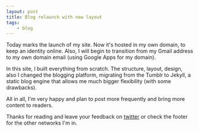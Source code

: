 ```yaml
---
layout: post
title: Blog relaunch with new layout
tags:
    - blog
---
```


Today marks the launch of my site. Now it's hosted in my own domain, to keep an identity online. Also, I will begin to transition from my Gmail address to my own domain email (using Google Apps for my domain).

In this site, I built everything from scratch. The structure, layout, design, also I changed the blogging platform, migrating from the Tumblr to Jekyll, a static blog engine that allows me much bigger flexibility (with some drawbacks).

All in all, I'm very happy and plan to post more frequently and bring more content to readers.

Thanks for reading and leave your feedback on [twitter](http://twitter.com/carlosedp) or check the footer for the other networks I'm in.
